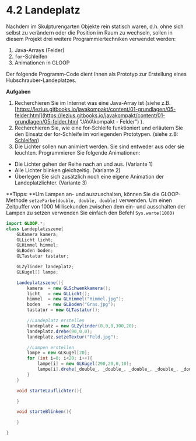 # 4.2 Landeplatz

Nachdem im Skulpturengarten Objekte rein statisch waren, d.h. ohne sich selbst zu verändern oder die Position im Raum zu wechseln, sollen in diesem Projekt drei weitere Programmiertechniken verwendet werden:

1. Java-Arrays \(Felder\)
2. `for`-Schleifen
3. Animationen in GLOOP

Der folgende Programm-Code dient Ihnen als Prototyp zur Erstellung eines Hubschrauber-Landeplatzes.

**Aufgaben**  
1. Recherchieren Sie im Internet was eine Java-Array ist \(siehe z.B. [https://lezius.gitbooks.io/javakompakt/content/01-grundlagen/05-felder.html](https://lezius.gitbooks.io/javakompakt/content/01-grundlagen/05-felder.html "JAVAkompakt - Felder") \).  
2. Recherchieren Sie, wie eine for-Schleife funktioniert und erläutern Sie den Einsatz der for-Schleife im vorliegenden Prototypen.  \(siehe z.B: [Schleifen](/schleifen.md)\)  
3. Die Lichter sollen nun animiert werden. Sie sind entweder aus oder sie leuchten. Programmieren Sie folgende Animationen:

* Die Lichter gehen der Reihe nach an und aus. \(Variante 1\)
* Alle Lichter blinken gleichzeitig. \(Variante 2\)
* Überlegen Sie sich zusätzlich noch eine eigene Animation der Landeplatzlichter. \(Variante 3\)

**Tipps: **Um Lampen an- und auszuschalten, können Sie die GLOOP-Methode `setzeFarbe(double, double, double)` verwenden. Um einen Zeitpuffer von 1000 Millisekunden zwischen dem ein- und ausschalten der Lampen zu setzen verwenden Sie einfach den Befehl `Sys.warte(1000)`

```java
import GLOOP.*;
class Landeplatzszene{
    GLKamera kamera;
    GLLicht licht;
    GLHimmel himmel;
    GLBoden boden;
    GLTastatur tastatur;

    GLZylinder landeplatz;
    GLKugel[] lampe;

    Landeplatzszene(){
        kamera  = new GLSchwenkkamera();
        licht   = new GLLicht();
        himmel  = new GLHimmel("Himmel.jpg");
        boden   = new GLBoden("Gras.jpg");
        tastatur = new GLTastatur();

        //Landeplatz erstellen
        landeplatz = new GLZylinder(0,0,0,300,20);
        landeplatz.drehe(90,0,0);
        landeplatz.setzeTextur("Feld.jpg");

        //Lampen erstellen
        lampe = new GLKugel[20];
        for (int i=0; i<20; i++){
            lampe[i] = new GLKugel(290,20,0,10);
            lampe[i].drehe(_double_, _double_, _double_, _double_, _double_, _double_);
        }
    }

    void starteLauflichter(){

    }

    void starteBlinken(){

    }

}
```




